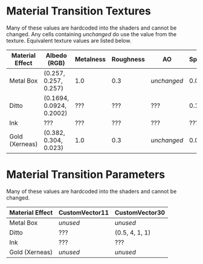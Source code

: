 # Material Transition Textures
Many of these values are hardcoded into the shaders and cannot be changed. Any cells containing *unchanged* do use the value from the texture. Equivalent texture values are listed below. 

| Material Effect | Albedo (RGB) | Metalness | Roughness | AO | Specular |
| --- | --- | --- | --- | --- | --- |
| Metal Box | (0.257, 0.257, 0.257) | 1.0 | 0.3 | *unchanged* | 0.0 |
| Ditto | (0.1694, 0.0924, 0.2002) | ??? | ??? | ??? | 0.16 | 
| Ink | ??? | ??? | ??? | ??? | ??? |
| Gold (Xerneas) | (0.382, 0.304, 0.023) | 1.0 | 0.3 | *unchanged* | 0.0 |

# Material Transition Parameters
Many of these values are hardcoded into the shaders and cannot be changed. 

| Material Effect | CustomVector11 | CustomVector30 |
| --- | --- | --- |
| Metal Box | *unused* | *unused* |
| Ditto | ??? | (0.5, 4, 1, 1) | 
| Ink | ??? | ??? |
| Gold (Xerneas) | *unused* | *unused* |
